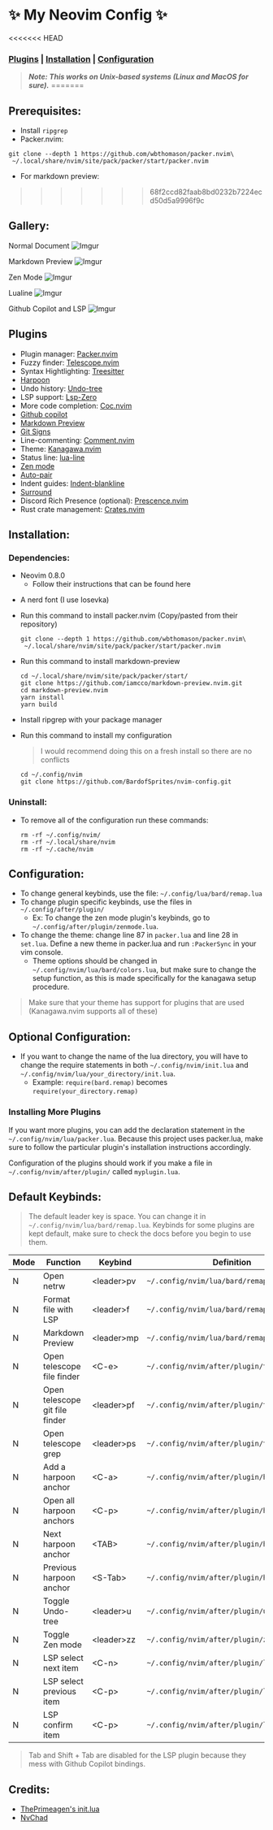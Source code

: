 # ✨ My Neovim Config ✨

<<<<<<< HEAD
### [**Plugins**](##Plugins) | [**Installation**](##Installation) | [**Configuration**](##Configuration)
> ***Note: This works on Unix-based systems (Linux and MacOS for sure).***
=======
## Prerequisites:
 - Install `ripgrep`
 - Packer.nvim: 
  ```shell
  git clone --depth 1 https://github.com/wbthomason/packer.nvim\
   ~/.local/share/nvim/site/pack/packer/start/packer.nvim
  ```
 - For markdown preview:
>>>>>>> 68f2ccd82faab8bd0232b7224ecd50d5a9996f9c

## Gallery: 
Normal Document
![Imgur](https://i.imgur.com/Mq8Fd3b.png)

Markdown Preview
![Imgur](https://i.imgur.com/b85BKYz.png)

Zen Mode
![Imgur](https://i.imgur.com/jOt7ou4.png)

Lualine
![Imgur](https://i.imgur.com/dXXWLet.png)

Github Copilot and LSP
![Imgur](https://i.imgur.com/xvW7362.png)

## Plugins
- Plugin manager: [Packer.nvim](https://github.com/wbthomason/packer.nvim)
- Fuzzy finder: [Telescope.nvim](nvim-telescope/telescope.nvim)
- Syntax Hightlighting: [Treesitter](https://github.com/nvim-treesitter/nvim-treesitter)
- [Harpoon](https://github.com/ThePrimeagen/harpoon)
- Undo history: [Undo-tree](https://github.com/mbbill/undotree)
- LSP support: [Lsp-Zero](https://github.com/VonHeikemen/lsp-zero.nvim)
- More code completion: [Coc.nvim](https://github.com/neoclide/coc.nvim)
- [Github copilot](https://github.com/github/copilot.vim)
- [Markdown Preview](https://github.com/iamcco/markdown-preview.nvim)
- [Git Signs](https://github.com/lewis6991/gitsigns.nvim)
- Line-commenting: [Comment.nvim](https://github.com/numToStr/Comment.nvim)
- Theme: [Kanagawa.nvim](https://github.com/rebelot/kanagawa.nvim)
- Status line: [lua-line](https://github.com/nvim-lualine/lualine.nvim)
- [Zen mode](https://github.com/folke/zen-mode.nvim)
- [Auto-pair](https://github.com/windwp/nvim-autopairs)
- Indent guides: [Indent-blankline](https://github.com/lukas-reineke/indent-blankline.nvim)
- [Surround](https://github.com/kylechui/nvim-surround)
- Discord Rich Presence (optional): [Prescence.nvim](https://github.com/andweeb/presence.nvim)
- Rust crate management: [Crates.nvim](https://github.com/Saecki/crates.nvim)

## Installation:
### Dependencies:
- Neovim 0.8.0
    - Follow their instructions that can be found here
>

- A nerd font (I use Iosevka)

- Run this command to install packer.nvim (Copy/pasted from their repository)

    ```shell
    git clone --depth 1 https://github.com/wbthomason/packer.nvim\
     ~/.local/share/nvim/site/pack/packer/start/packer.nvim
    ```

- Run this command to install markdown-preview
    ```shell
    cd ~/.local/share/nvim/site/pack/packer/start/
    git clone https://github.com/iamcco/markdown-preview.nvim.git
    cd markdown-preview.nvim
    yarn install
    yarn build
    ```
- Install ripgrep with your package manager

- Run this command to install my configuration 
    > I would recommend doing this on a fresh install so there are no conflicts

    ```shell
    cd ~/.config/nvim
    git clone https://github.com/BardofSprites/nvim-config.git
    ```

### Uninstall:
- To remove all of the configuration run these commands:
    ```shell
    rm -rf ~/.config/nvim/
    rm -rf ~/.local/share/nvim
    rm -rf ~/.cache/nvim
    ```

## Configuration:
- To change general keybinds, use the file: `~/.config/lua/bard/remap.lua` 
- To change plugin specific keybinds, use the files in `~/.config/after/plugin/`
    - Ex: To change the zen mode plugin's keybinds, go to `~/.config/after/plugin/zenmode.lua`.
- To change the theme: change line 87 in `packer.lua` and line 28 in `set.lua`. Define a new theme in packer.lua and run `:PackerSync` in your vim console.
    - Theme options should be changed in `~/.config/nvim/lua/bard/colors.lua`, but make sure to change the setup function, as this is made specifically for the kanagawa setup procedure.  
> Make sure that your theme has support for plugins that are used (Kanagawa.nvim supports all of these)

## Optional Configuration:
- If you want to change the name of the lua directory, you will have to change the require statements in both `~/.config/nvim/init.lua` and `~/.config/nvim/lua/your_directory/init.lua`.
    - Example: `require(bard.remap)` becomes `require(your_directory.remap)`
### Installing More Plugins
If you want more plugins, you can add the declaration statement in the `~/.config/nvim/lua/packer.lua`. Because this project uses packer.lua, make sure to follow the particular plugin's installation instructions accordingly. 

Configuration of the plugins should work if you make a file in `~/.config/nvim/after/plugin/` called `myplugin.lua`.

## Default Keybinds:
> The default leader key is space. You can change it in `~/.config/nvim/lua/bard/remap.lua`. Keybinds for some plugins are kept default, make sure to check the docs before you begin to use them.

| Mode  | Function  | Keybind   | Definition   |
|-------------- |-------------- | -------------- | -------------- |
| N | Open netrw | \<leader\>pv | `~/.config/nvim/lua/bard/remap.lua` |
| N | Format file with LSP | \<leader\>f | `~/.config/nvim/lua/bard/remap.lua` |
| N | Markdown Preview | \<leader\>mp | `~/.config/nvim/lua/bard/remap.lua` |
| N | Open telescope file finder | \<C-e\> | `~/.config/nvim/after/plugin/telescope.lua` |
| N | Open telescope git file finder | \<leader\>pf | `~/.config/nvim/after/plugin/telescope.lua` |
| N | Open telescope grep | \<leader\>ps | `~/.config/nvim/after/plugin/telescope.lua` |
| N | Add a harpoon anchor | \<C-a\> | `~/.config/nvim/after/plugin/harpoon.lua` |
| N | Open all harpoon anchors | \<C-p\> | `~/.config/nvim/after/plugin/harpoon.lua` |
| N | Next harpoon anchor | \<TAB\> | `~/.config/nvim/after/plugin/harpoon.lua` |
| N | Previous harpoon anchor | \<S-Tab\> | `~/.config/nvim/after/plugin/harpoon.lua` |
| N | Toggle Undo-tree | \<leader\>u | `~/.config/nvim/after/plugin/undotree.lua` |
| N | Toggle Zen mode | \<leader\>zz | `~/.config/nvim/after/plugin/zenmode.lua` |
| N | LSP select next item | \<C-n\> | `~/.config/nvim/after/plugin/lsp.lua` |
| N | LSP select previous item | \<C-p\> | `~/.config/nvim/after/plugin/lsp.lua` |
| N | LSP confirm item | \<C-p\> | `~/.config/nvim/after/plugin/lsp.lua` |

> Tab and Shift + Tab are disabled for the LSP plugin because they mess with Github Copilot bindings.

## Credits:
- [ThePrimeagen's init.lua](https://github.com/ThePrimeagen/init.lua)
- [NvChad](https://github.com/NvChad/NvChad)
